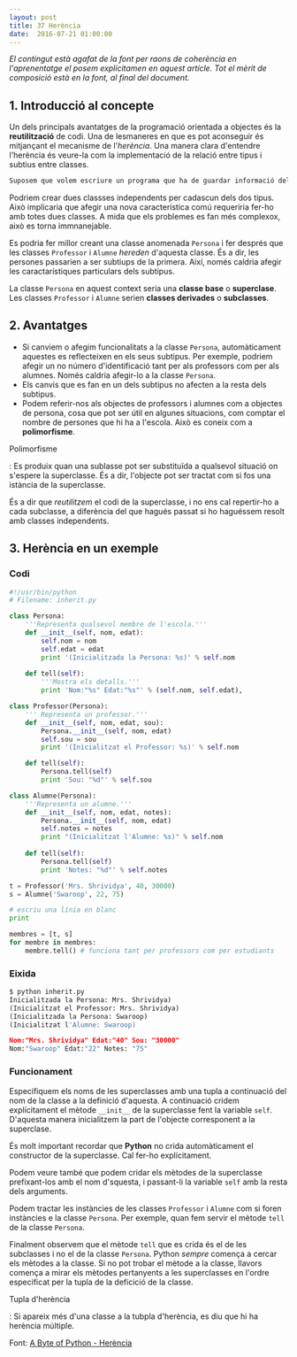 ```yaml
---
layout: post
title: 37 Herència
date:  2016-07-21 01:00:00
---
```


*El contingut està agafat de la font per raons de coherència en l'aprenentatge el posem explícitamen en aquest artícle. Tot el mèrit de composició està en la font, al final del document.*

## 1. Introducció al concepte

Un dels principals avantatges de la programació orientada a objectes és la **reutilització** de codi. Una de lesmaneres  en que es pot aconseguir és mitjançant el mecanisme de l'*herència*. Una manera clara d'entendre l'herència és veure-la com la implementació de la relació entre tipus i subtius entre classes.

```txt
Suposem que volem escriure un programa que ha de guardar informació dels professors i alumnes d'una escola. Tant els professors com els alumnes comparteixen **característiques en comú** com ara el *nom*, *l'edat* i *l'adreça*. Per altra banda també tenen **característiques específiques**. Per exemple, els professors tenen un *sou* i imparteixen unes *classes*, mentre que els alumnes tenen *notes*.
```

Podriem crear dues classses independents per cadascun dels dos tipus. Això implicaria que afegir una nova característica comú requeriria fer-ho amb totes dues classes. A mida que els problemes es fan més complexox, això es torna immnanejable.

Es podria fer millor creant una classe anomenada `Persona` i fer després que les classes `Professor` i `Alumne` *hereden* d'aquesta classe. És a dir, les persones passarien a ser subtiups de la primera. Així, només caldria afegir les caractarístiques particulars dels subtipus.

La classe `Persona` en aquest context seria una **classe base** o **superclase**. Les classes `Professor` i `Alumne` serien **classes derivades** o **subclasses**.

## 2. Avantatges

- Si canviem o afegim funcionalitats a la classe `Persona`, automàticament aquestes es reflecteixen en els seus subtipus. Per exemple, podriem afegir un no número d'identificació tant per als professors com per als alumnes. Només caldria afegir-lo a la classe `Persona`.
- Els canvis que es fan en un dels subtipus no afecten a la resta dels subtipus.
- Podem referir-nos als objectes de professors i alumnes com a objectes de persona, cosa que pot ser útil en algunes situacions, com comptar el nombre de persones que hi ha a l'escola. Això es coneix com a **polimorfisme**.

Polimorfisme

: Es produix quan una sublasse pot ser substituïda a qualsevol situació on s'espere la superclasse. És a dir, l'objecte pot ser tractat com si fos una istància de la superclasse.

És a dir que *reutilitzem* el codi de la superclasse, i no ens cal repertir-ho a cada subclasse, a diferència del que hagués passat si ho haguéssem resolt amb classes independents.

## 3. Herència en un exemple

### Codi

```python
#!/usr/bin/python
# Filename: inherit.py

class Persona:
	'''Representa qualsevol membre de l'escola.'''
	def __init__(self, nom, edat):
		self.nom = nom
		self.edat = edat
		print '(Inicialitzada la Persona: %s)' % self.nom
	
	def tell(self):
		'''Mostra els detalls.'''
		print 'Nom:"%s" Edat:"%s"' % (self.nom, self.edat),

class Professor(Persona):
	''' Representa un professor.'''
	def __init__(self, nom, edat, sou):
		Persona.__init__(self, nom, edat)
		self.sou = sou
		print '(Inicialitzat el Professor: %s)' % self.nom

	def tell(self):
		Persona.tell(self)
		print 'Sou: "%d"' % self.sou

class Alumne(Persona):
	'''Representa un alumne.'''
	def __init__(self, nom, edat, notes):
		Persona.__init__(self, nom, edat)
		self.notes = notes
		print "(Inicialitzat l'Alumne: %s)" % self.nom
	
	def tell(self):
		Persona.tell(self)
		print 'Notes: "%d"' % self.notes

t = Professor('Mrs. Shrividya', 40, 30000)
s = Alumne('Swaroop', 22, 75)

# escriu una línia en blanc
print 

membres = [t, s]
for membre in membres:
	membre.tell() # funciona tant per professors com per estudiants
``` 

### Eixida

```python
$ python inherit.py
Inicialitzada la Persona: Mrs. Shrividya)
(Inicialitzat el Professor: Mrs. Shrividya)
(Inicialitzada la Persona: Swaroop)
(Inicialitzat l'Alumne: Swaroop)

Nom:"Mrs. Shrividya" Edat:"40" Sou: "30000"
Nom:"Swaroop" Edat:"22" Notes: "75"
```

### Funcionament

Especifiquem els noms de les superclasses amb una tupla a continuació del nom de la classe a la definició d'aquesta. A continuació cridem explícitament el mètode `__init__` de la superclasse fent la variable `self`. D'aquesta manera inicialitzem la part de l'objecte corresponent a la superclase.

És molt important recordar que **Python** no crida automàticament el constructor de la superclasse. Cal fer-ho explícitament.

Podem veure també que podem cridar els mètodes de la superclasse prefixant-los amb el nom d'squesta, i passant-li la variable `self` amb la resta dels arguments.

Podem tractar les instàncies de les classes `Professor` i `Alumne` com si foren instàncies e la classe `Persona`. Per exemple, quan fem servir el mètode `tell` de la classe `Persona`.

Finalment observem que el mètode `tell` que es crida és el de les subclasses i no el de la classe `Persona`. Python *sempre* comença a cercar els mètodes a la classe. Si no pot trobar el mètode a la classe, llavors comença a mirar els mètodes pertanyents a les superclasses en l'ordre especificat per la tupla de la deficició de la classe.

Tupla d'herència

: Si apareix més d'una classe a la tubpla d'herència, es diu que hi ha herència múltiple.

Font: [A Byte of Python - Herència](http://moiatgit.github.io/byte_of_python_120.cat/ch11s07.html)

